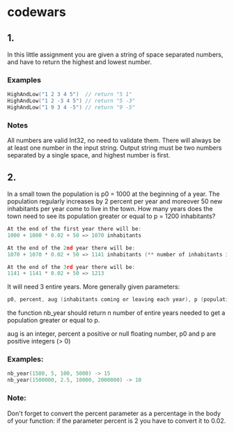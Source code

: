 # codewars
## 1. 
In this little assignment you are given a string of space separated numbers, and have to return the highest and lowest number.

### Examples
```go
HighAndLow("1 2 3 4 5")  // return "5 1"
HighAndLow("1 2 -3 4 5") // return "5 -3"
HighAndLow("1 9 3 4 -5") // return "9 -5"
```
### Notes

All numbers are valid Int32, no need to validate them.
There will always be at least one number in the input string.
Output string must be two numbers separated by a single space, and highest number is first.

## 2.
In a small town the population is p0 = 1000 at the beginning of a year. The population regularly increases by 2 percent per year and moreover 50 new inhabitants per year come to live in the town. How many years does the town need to see its population greater or equal to p = 1200 inhabitants?
```go
At the end of the first year there will be: 
1000 + 1000 * 0.02 + 50 => 1070 inhabitants

At the end of the 2nd year there will be: 
1070 + 1070 * 0.02 + 50 => 1141 inhabitants (** number of inhabitants is an integer **)

At the end of the 3rd year there will be:
1141 + 1141 * 0.02 + 50 => 1213
```
It will need 3 entire years.
More generally given parameters:
```go
p0, percent, aug (inhabitants coming or leaving each year), p (population to surpass)
```
the function nb_year should return n number of entire years needed to get a population greater or equal to p.

aug is an integer, percent a positive or null floating number, p0 and p are positive integers (> 0)

### Examples:
```go
nb_year(1500, 5, 100, 5000) -> 15
nb_year(1500000, 2.5, 10000, 2000000) -> 10
```
### Note:

Don't forget to convert the percent parameter as a percentage in the body of your function: if the parameter percent is 2 you have to convert it to 0.02.
